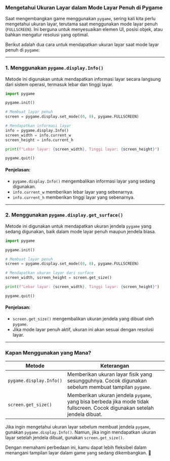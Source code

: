 ### **Mengetahui Ukuran Layar dalam Mode Layar Penuh di Pygame**  

Saat mengembangkan game menggunakan `pygame`, sering kali kita perlu mengetahui ukuran layar, terutama saat menggunakan mode layar penuh (`FULLSCREEN`). Ini berguna untuk menyesuaikan elemen UI, posisi objek, atau bahkan mengatur resolusi yang optimal.  

Berikut adalah dua cara untuk mendapatkan ukuran layar saat mode layar penuh di `pygame`:  

---

### **1. Menggunakan `pygame.display.Info()`**  
Metode ini digunakan untuk mendapatkan informasi layar secara langsung dari sistem operasi, termasuk lebar dan tinggi layar.  

```python
import pygame

pygame.init()

# Membuat layar penuh
screen = pygame.display.set_mode((0, 0), pygame.FULLSCREEN)

# Mendapatkan informasi layar
info = pygame.display.Info()
screen_width = info.current_w
screen_height = info.current_h

print(f"Lebar layar: {screen_width}, Tinggi layar: {screen_height}")

pygame.quit()
```

#### **Penjelasan:**  
- `pygame.display.Info()` mengembalikan informasi layar yang sedang digunakan.  
- `info.current_w` memberikan lebar layar yang sebenarnya.  
- `info.current_h` memberikan tinggi layar yang sebenarnya.  

---

### **2. Menggunakan `pygame.display.get_surface()`**  
Metode ini digunakan untuk mendapatkan ukuran jendela `pygame` yang sedang digunakan, baik dalam mode layar penuh maupun jendela biasa.  

```python
import pygame

pygame.init()

# Membuat layar penuh
screen = pygame.display.set_mode((0, 0), pygame.FULLSCREEN)

# Mendapatkan ukuran layar dari surface
screen_width, screen_height = screen.get_size()

print(f"Lebar layar: {screen_width}, Tinggi layar: {screen_height}")

pygame.quit()
```

#### **Penjelasan:**  
- `screen.get_size()` mengembalikan ukuran jendela yang dibuat oleh `pygame`.  
- Jika mode layar penuh aktif, ukuran ini akan sesuai dengan resolusi layar.  

---

### **Kapan Menggunakan yang Mana?**  
| Metode | Keterangan |
|--------|-----------|
| `pygame.display.Info()` | Memberikan ukuran layar fisik yang sesungguhnya. Cocok digunakan sebelum membuat tampilan `pygame`. |
| `screen.get_size()` | Memberikan ukuran jendela `pygame`, yang bisa berbeda jika mode tidak fullscreen. Cocok digunakan setelah jendela dibuat. |

Jika ingin mengetahui ukuran layar sebelum membuat jendela `pygame`, gunakan `pygame.display.Info()`. Namun, jika ingin mendapatkan ukuran layar setelah jendela dibuat, gunakan `screen.get_size()`.  

Dengan memahami perbedaan ini, kamu dapat lebih fleksibel dalam menangani tampilan layar dalam game yang sedang dikembangkan. 🚀